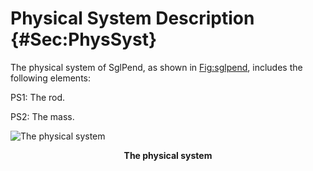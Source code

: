 # Physical System Description {#Sec:PhysSyst}

The physical system of SglPend, as shown in [Fig:sglpend](./SecPhysSyst.md#Figure:sglpend), includes the following elements:

PS1: The rod.

PS2: The mass.

<div id="Figure:sglpend"></div>

![The physical system](/assets/sglpend.jpg)

**<p align="center">The physical system</p>**
